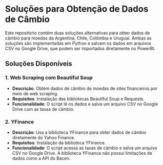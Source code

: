 # Soluções para Obtenção de Dados de Câmbio

Este repositório contém duas soluções alternativas para obter dados de câmbio para moedas da Argentina, Chile, Colômbia e Uruguai. Ambas as soluções são implementadas em Python e salvam os dados em arquivos CSV no Google Drive, que podem ser importados diretamente no PowerBI.

## Soluções Disponíveis

### 1. Web Scraping com Beautiful Soup

- **Descrição**: Obtém dados de câmbio de moedas de sites financeiros por meio de web scraping.
- **Requisitos**: Instalação das bibliotecas Beautiful Soup e Requests.
- **Funcionalidade**: O script lê os dados e salva um arquivo CSV no Google Drive com as taxas de câmbio.

### 2. YFinance

- **Descrição**: Usa a biblioteca YFinance para obter dados de câmbio diretamente do Yahoo Finance.
- **Requisitos**: Instalação da biblioteca YFinance.
- **Funcionalidade**: O script acessa as taxas de câmbio e salva um arquivo CSV no Google Drive. A biblioteca YFinance não possui limitações de dados como a API do Bacen.
